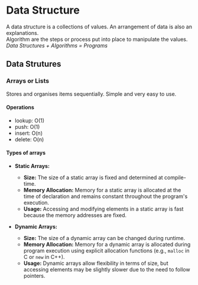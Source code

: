 # Data Structure

A data structure is a collections of values. An arrangement of data is also an explanations.  
Algorithm are the steps or process put into place to manipulate the values.  
*Data Structures + Algorithms = Programs*

## Data Strutures

### Arrays or Lists

Stores and organises items sequentially. Simple and very easy to use.

#### Operations

- lookup:   O(1)
- push:     O(1)
- insert:   O(n)
- delete:   O(n)

#### Types of arrays

- **Static Arrays:**
  - **Size:** The size of a static array is fixed and determined at compile-time.
  - **Memory Allocation:** Memory for a static array is allocated at the time of declaration and remains constant throughout the program's execution.  
  - **Usage:** Accessing and modifying elements in a static array is fast because the memory addresses are fixed.

- **Dynamic Arrays:**
  - **Size:** The size of a dynamic array can be changed during runtime.
  - **Memory Allocation:** Memory for a dynamic array is allocated during program execution using explicit allocation functions (e.g., `malloc` in C or `new` in C++).  
  - **Usage:** Dynamic arrays allow flexibility in terms of size, but accessing elements may be slightly slower due to the need to follow pointers.